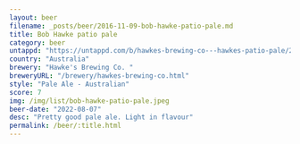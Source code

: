 ```yaml
---
layout: beer
filename: _posts/beer/2016-11-09-bob-hawke-patio-pale.md
title: Bob Hawke patio pale
category: beer
untappd: "https://untappd.com/b/hawkes-brewing-co---hawkes-patio-pale/2684941"
country: "Australia"
brewery: "Hawke's Brewing Co. "
breweryURL: "/brewery/hawkes-brewing-co.html"
style: "Pale Ale - Australian"
score: 7
img: /img/list/bob-hawke-patio-pale.jpeg
beer-date: "2022-08-07"
desc: "Pretty good pale ale. Light in flavour"
permalink: /beer/:title.html
---
```

